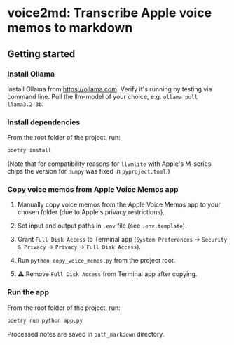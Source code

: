 # voice2md: Transcribe Apple voice memos to markdown

## Getting started

### Install Ollama

Install Ollama from https://ollama.com. Verify it's running by testing via command line. Pull the llm-model of your choice, e.g. `ollama pull llama3.2:3b`.


### Install dependencies

From the root folder of the project, run:

```bash
poetry install
```

(Note that for compatibility reasons for `llvmlite` with Apple's M-series chips the version for `numpy` was fixed in `pyproject.toml`.) 


### Copy voice memos from Apple Voice Memos app

1. Manually copy voice memos from the Apple Voice Memos app to your chosen folder (due to Apple's privacy restrictions).

2. Set input and output paths in `.env` file (see `.env.template`).

3. Grant `Full Disk Access` to Terminal app (`System Preferences` -> `Security & Privacy` -> `Privacy` -> `Full Disk Access`).

4. Run `python copy_voice_memos.py` from the project root.

5. ⚠️ Remove `Full Disk Access` from Terminal app after copying. 


### Run the app

From the root folder of the project, run:

```bash
poetry run python app.py
```

Processed notes are saved in `path_markdown` directory.

